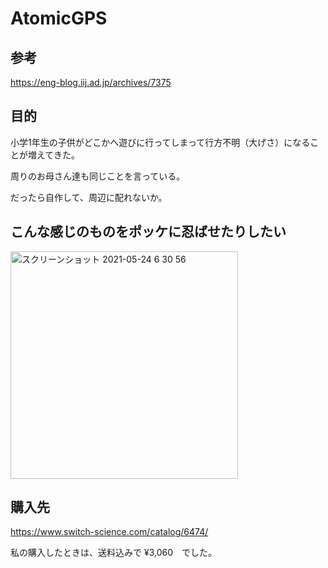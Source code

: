 # AtomicGPS

## 参考
https://eng-blog.iij.ad.jp/archives/7375

## 目的
小学1年生の子供がどこかへ遊びに行ってしまって行方不明（大げさ）になることが増えてきた。

周りのお母さん達も同じことを言っている。

だったら自作して、周辺に配れないか。


## こんな感じのものをポッケに忍ばせたりしたい
<img width="364" alt="スクリーンショット 2021-05-24 6 30 56" src="https://user-images.githubusercontent.com/22611735/119277270-a1f17800-bc59-11eb-88bc-30c50b9505b4.png">

## 購入先
https://www.switch-science.com/catalog/6474/

私の購入したときは、送料込みで ¥3,060　でした。

